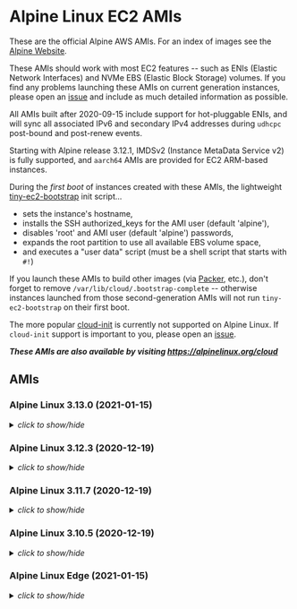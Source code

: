 # Alpine Linux EC2 AMIs

These are the official Alpine AWS AMIs. For an index of images see the
[Alpine Website](https://alpinelinux.org/cloud/).

These AMIs should work with most EC2 features -- such as ENIs (Elastic Network
Interfaces) and NVMe EBS (Elastic Block Storage) volumes.  If you find any
problems launching these AMIs on current generation instances, please open an
[issue](https://github.com/mcrute/alpine-ec2-ami/issues) and include as much
detailed information as possible.

All AMIs built after 2020-09-15 include support for hot-pluggable ENIs, and will
sync all associated IPv6 and secondary IPv4 addresses during `udhcpc` post-bound
and post-renew events.

Starting with Alpine release 3.12.1, IMDSv2 (Instance MetaData Service v2) is
fully supported, and `aarch64` AMIs are provided for EC2 ARM-based instances.

During the *first boot* of instances created with these AMIs, the lightweight
[tiny-ec2-bootstrap](https://github.com/mcrute/tiny-ec2-bootstrap) init
script...
- sets the instance's hostname,
- installs the SSH authorized_keys for the AMI user (default 'alpine'),
- disables 'root' and AMI user (default 'alpine') passwords,
- expands the root partition to use all available EBS volume space,
- and executes a "user data" script (must be a shell script that starts with `#!`)

If you launch these AMIs to build other images (via [Packer](https://packer.io),
etc.), don't forget to remove `/var/lib/cloud/.bootstrap-complete` -- otherwise
instances launched from those second-generation AMIs will not run
`tiny-ec2-bootstrap` on their first boot.

The more popular [cloud-init](https://cloudinit.readthedocs.io/en/latest/) is
currently not supported on Alpine Linux.  If `cloud-init` support is important
to you, please open an [issue](https://github.com/mcrute/alpine-ec2-ami/issues).

***These AMIs are also available by visiting https://alpinelinux.org/cloud***

## AMIs

### Alpine Linux 3.13.0 (2021-01-15)
<details><summary><i>click to show/hide</i></summary><p>

| Region | alpine-ami-3.13.0-aarch64-r0 | alpine-ami-3.13.0-x86_64-r0 |
| ------ | --- | --- |
| af-south-1 | [ami-054c33247885ebc3d](https://af-south-1.console.aws.amazon.com/ec2/home#Images:visibility=public-images;imageId=ami-054c33247885ebc3d) ([launch](https://af-south-1.console.aws.amazon.com/ec2/home#launchAmi=ami-054c33247885ebc3d)) | [ami-06b4b4820282bd4c4](https://af-south-1.console.aws.amazon.com/ec2/home#Images:visibility=public-images;imageId=ami-06b4b4820282bd4c4) ([launch](https://af-south-1.console.aws.amazon.com/ec2/home#launchAmi=ami-06b4b4820282bd4c4)) |
| ap-east-1 | [ami-0e7fa2711ac2592e1](https://ap-east-1.console.aws.amazon.com/ec2/home#Images:visibility=public-images;imageId=ami-0e7fa2711ac2592e1) ([launch](https://ap-east-1.console.aws.amazon.com/ec2/home#launchAmi=ami-0e7fa2711ac2592e1)) | [ami-0d7ec3bccd07853b0](https://ap-east-1.console.aws.amazon.com/ec2/home#Images:visibility=public-images;imageId=ami-0d7ec3bccd07853b0) ([launch](https://ap-east-1.console.aws.amazon.com/ec2/home#launchAmi=ami-0d7ec3bccd07853b0)) |
| ap-northeast-1 | [ami-0abe1014344984843](https://ap-northeast-1.console.aws.amazon.com/ec2/home#Images:visibility=public-images;imageId=ami-0abe1014344984843) ([launch](https://ap-northeast-1.console.aws.amazon.com/ec2/home#launchAmi=ami-0abe1014344984843)) | [ami-0297111f80ad01c83](https://ap-northeast-1.console.aws.amazon.com/ec2/home#Images:visibility=public-images;imageId=ami-0297111f80ad01c83) ([launch](https://ap-northeast-1.console.aws.amazon.com/ec2/home#launchAmi=ami-0297111f80ad01c83)) |
| ap-northeast-2 | [ami-0daa039d88c3ca039](https://ap-northeast-2.console.aws.amazon.com/ec2/home#Images:visibility=public-images;imageId=ami-0daa039d88c3ca039) ([launch](https://ap-northeast-2.console.aws.amazon.com/ec2/home#launchAmi=ami-0daa039d88c3ca039)) | [ami-01a933965dcf06052](https://ap-northeast-2.console.aws.amazon.com/ec2/home#Images:visibility=public-images;imageId=ami-01a933965dcf06052) ([launch](https://ap-northeast-2.console.aws.amazon.com/ec2/home#launchAmi=ami-01a933965dcf06052)) |
| ap-south-1 | [ami-0f24df3e1a946e396](https://ap-south-1.console.aws.amazon.com/ec2/home#Images:visibility=public-images;imageId=ami-0f24df3e1a946e396) ([launch](https://ap-south-1.console.aws.amazon.com/ec2/home#launchAmi=ami-0f24df3e1a946e396)) | [ami-00362eefac99bd28d](https://ap-south-1.console.aws.amazon.com/ec2/home#Images:visibility=public-images;imageId=ami-00362eefac99bd28d) ([launch](https://ap-south-1.console.aws.amazon.com/ec2/home#launchAmi=ami-00362eefac99bd28d)) |
| ap-southeast-1 | [ami-03ec7671226fce7ac](https://ap-southeast-1.console.aws.amazon.com/ec2/home#Images:visibility=public-images;imageId=ami-03ec7671226fce7ac) ([launch](https://ap-southeast-1.console.aws.amazon.com/ec2/home#launchAmi=ami-03ec7671226fce7ac)) | [ami-0c8ee63c1901c2eb0](https://ap-southeast-1.console.aws.amazon.com/ec2/home#Images:visibility=public-images;imageId=ami-0c8ee63c1901c2eb0) ([launch](https://ap-southeast-1.console.aws.amazon.com/ec2/home#launchAmi=ami-0c8ee63c1901c2eb0)) |
| ap-southeast-2 | [ami-0886c6e086b4865f3](https://ap-southeast-2.console.aws.amazon.com/ec2/home#Images:visibility=public-images;imageId=ami-0886c6e086b4865f3) ([launch](https://ap-southeast-2.console.aws.amazon.com/ec2/home#launchAmi=ami-0886c6e086b4865f3)) | [ami-08ed66c1878f09560](https://ap-southeast-2.console.aws.amazon.com/ec2/home#Images:visibility=public-images;imageId=ami-08ed66c1878f09560) ([launch](https://ap-southeast-2.console.aws.amazon.com/ec2/home#launchAmi=ami-08ed66c1878f09560)) |
| ca-central-1 | [ami-01a61cfe59f803189](https://ca-central-1.console.aws.amazon.com/ec2/home#Images:visibility=public-images;imageId=ami-01a61cfe59f803189) ([launch](https://ca-central-1.console.aws.amazon.com/ec2/home#launchAmi=ami-01a61cfe59f803189)) | [ami-08177f9696f9ad4a6](https://ca-central-1.console.aws.amazon.com/ec2/home#Images:visibility=public-images;imageId=ami-08177f9696f9ad4a6) ([launch](https://ca-central-1.console.aws.amazon.com/ec2/home#launchAmi=ami-08177f9696f9ad4a6)) |
| eu-central-1 | [ami-01c207f63c8675daf](https://eu-central-1.console.aws.amazon.com/ec2/home#Images:visibility=public-images;imageId=ami-01c207f63c8675daf) ([launch](https://eu-central-1.console.aws.amazon.com/ec2/home#launchAmi=ami-01c207f63c8675daf)) | [ami-03a8a49ba86477171](https://eu-central-1.console.aws.amazon.com/ec2/home#Images:visibility=public-images;imageId=ami-03a8a49ba86477171) ([launch](https://eu-central-1.console.aws.amazon.com/ec2/home#launchAmi=ami-03a8a49ba86477171)) |
| eu-north-1 | [ami-0bf4c55e1940c81f6](https://eu-north-1.console.aws.amazon.com/ec2/home#Images:visibility=public-images;imageId=ami-0bf4c55e1940c81f6) ([launch](https://eu-north-1.console.aws.amazon.com/ec2/home#launchAmi=ami-0bf4c55e1940c81f6)) | [ami-0a58b79ae3d5dc225](https://eu-north-1.console.aws.amazon.com/ec2/home#Images:visibility=public-images;imageId=ami-0a58b79ae3d5dc225) ([launch](https://eu-north-1.console.aws.amazon.com/ec2/home#launchAmi=ami-0a58b79ae3d5dc225)) |
| eu-south-1 | [ami-037c5a438633e5589](https://eu-south-1.console.aws.amazon.com/ec2/home#Images:visibility=public-images;imageId=ami-037c5a438633e5589) ([launch](https://eu-south-1.console.aws.amazon.com/ec2/home#launchAmi=ami-037c5a438633e5589)) | [ami-0957b53ee158d78f7](https://eu-south-1.console.aws.amazon.com/ec2/home#Images:visibility=public-images;imageId=ami-0957b53ee158d78f7) ([launch](https://eu-south-1.console.aws.amazon.com/ec2/home#launchAmi=ami-0957b53ee158d78f7)) |
| eu-west-1 | [ami-00346dd824f03912d](https://eu-west-1.console.aws.amazon.com/ec2/home#Images:visibility=public-images;imageId=ami-00346dd824f03912d) ([launch](https://eu-west-1.console.aws.amazon.com/ec2/home#launchAmi=ami-00346dd824f03912d)) | [ami-0fc784eae453cde56](https://eu-west-1.console.aws.amazon.com/ec2/home#Images:visibility=public-images;imageId=ami-0fc784eae453cde56) ([launch](https://eu-west-1.console.aws.amazon.com/ec2/home#launchAmi=ami-0fc784eae453cde56)) |
| eu-west-2 | [ami-030c2f6bf9bd32aaa](https://eu-west-2.console.aws.amazon.com/ec2/home#Images:visibility=public-images;imageId=ami-030c2f6bf9bd32aaa) ([launch](https://eu-west-2.console.aws.amazon.com/ec2/home#launchAmi=ami-030c2f6bf9bd32aaa)) | [ami-0f0f0da204290dc46](https://eu-west-2.console.aws.amazon.com/ec2/home#Images:visibility=public-images;imageId=ami-0f0f0da204290dc46) ([launch](https://eu-west-2.console.aws.amazon.com/ec2/home#launchAmi=ami-0f0f0da204290dc46)) |
| eu-west-3 | [ami-00e775ed7d5d97ab6](https://eu-west-3.console.aws.amazon.com/ec2/home#Images:visibility=public-images;imageId=ami-00e775ed7d5d97ab6) ([launch](https://eu-west-3.console.aws.amazon.com/ec2/home#launchAmi=ami-00e775ed7d5d97ab6)) | [ami-0cba38171c14bfcc2](https://eu-west-3.console.aws.amazon.com/ec2/home#Images:visibility=public-images;imageId=ami-0cba38171c14bfcc2) ([launch](https://eu-west-3.console.aws.amazon.com/ec2/home#launchAmi=ami-0cba38171c14bfcc2)) |
| me-south-1 | [ami-0118ef914ed3873ec](https://me-south-1.console.aws.amazon.com/ec2/home#Images:visibility=public-images;imageId=ami-0118ef914ed3873ec) ([launch](https://me-south-1.console.aws.amazon.com/ec2/home#launchAmi=ami-0118ef914ed3873ec)) | [ami-0fb7bc8a6dd850c6c](https://me-south-1.console.aws.amazon.com/ec2/home#Images:visibility=public-images;imageId=ami-0fb7bc8a6dd850c6c) ([launch](https://me-south-1.console.aws.amazon.com/ec2/home#launchAmi=ami-0fb7bc8a6dd850c6c)) |
| sa-east-1 | [ami-030aade343c7bffe6](https://sa-east-1.console.aws.amazon.com/ec2/home#Images:visibility=public-images;imageId=ami-030aade343c7bffe6) ([launch](https://sa-east-1.console.aws.amazon.com/ec2/home#launchAmi=ami-030aade343c7bffe6)) | [ami-09a48625b514fdcd9](https://sa-east-1.console.aws.amazon.com/ec2/home#Images:visibility=public-images;imageId=ami-09a48625b514fdcd9) ([launch](https://sa-east-1.console.aws.amazon.com/ec2/home#launchAmi=ami-09a48625b514fdcd9)) |
| us-east-1 | [ami-059c905481a02fe87](https://us-east-1.console.aws.amazon.com/ec2/home#Images:visibility=public-images;imageId=ami-059c905481a02fe87) ([launch](https://us-east-1.console.aws.amazon.com/ec2/home#launchAmi=ami-059c905481a02fe87)) | [ami-0f7b12c17a0b4bade](https://us-east-1.console.aws.amazon.com/ec2/home#Images:visibility=public-images;imageId=ami-0f7b12c17a0b4bade) ([launch](https://us-east-1.console.aws.amazon.com/ec2/home#launchAmi=ami-0f7b12c17a0b4bade)) |
| us-east-2 | [ami-05f1c6366468e331d](https://us-east-2.console.aws.amazon.com/ec2/home#Images:visibility=public-images;imageId=ami-05f1c6366468e331d) ([launch](https://us-east-2.console.aws.amazon.com/ec2/home#launchAmi=ami-05f1c6366468e331d)) | [ami-0a288d17effc94a76](https://us-east-2.console.aws.amazon.com/ec2/home#Images:visibility=public-images;imageId=ami-0a288d17effc94a76) ([launch](https://us-east-2.console.aws.amazon.com/ec2/home#launchAmi=ami-0a288d17effc94a76)) |
| us-west-1 | [ami-0fe276a497cab0aa9](https://us-west-1.console.aws.amazon.com/ec2/home#Images:visibility=public-images;imageId=ami-0fe276a497cab0aa9) ([launch](https://us-west-1.console.aws.amazon.com/ec2/home#launchAmi=ami-0fe276a497cab0aa9)) | [ami-01c6cef27f05be7a5](https://us-west-1.console.aws.amazon.com/ec2/home#Images:visibility=public-images;imageId=ami-01c6cef27f05be7a5) ([launch](https://us-west-1.console.aws.amazon.com/ec2/home#launchAmi=ami-01c6cef27f05be7a5)) |
| us-west-2 | [ami-0cbd458f29aa897b3](https://us-west-2.console.aws.amazon.com/ec2/home#Images:visibility=public-images;imageId=ami-0cbd458f29aa897b3) ([launch](https://us-west-2.console.aws.amazon.com/ec2/home#launchAmi=ami-0cbd458f29aa897b3)) | [ami-0d0055a3bfbf5a966](https://us-west-2.console.aws.amazon.com/ec2/home#Images:visibility=public-images;imageId=ami-0d0055a3bfbf5a966) ([launch](https://us-west-2.console.aws.amazon.com/ec2/home#launchAmi=ami-0d0055a3bfbf5a966)) |

</p></details>

### Alpine Linux 3.12.3 (2020-12-19)
<details><summary><i>click to show/hide</i></summary><p>

| Region | alpine-ami-3.12.3-aarch64-r0 | alpine-ami-3.12.3-x86_64-r0 |
| ------ | --- | --- |
| af-south-1 | [ami-025ddc2e2931d0bf2](https://af-south-1.console.aws.amazon.com/ec2/home#Images:visibility=public-images;imageId=ami-025ddc2e2931d0bf2) ([launch](https://af-south-1.console.aws.amazon.com/ec2/home#launchAmi=ami-025ddc2e2931d0bf2)) | [ami-06d5540221d65ca01](https://af-south-1.console.aws.amazon.com/ec2/home#Images:visibility=public-images;imageId=ami-06d5540221d65ca01) ([launch](https://af-south-1.console.aws.amazon.com/ec2/home#launchAmi=ami-06d5540221d65ca01)) |
| ap-east-1 | [ami-023ba7dde5800c5b5](https://ap-east-1.console.aws.amazon.com/ec2/home#Images:visibility=public-images;imageId=ami-023ba7dde5800c5b5) ([launch](https://ap-east-1.console.aws.amazon.com/ec2/home#launchAmi=ami-023ba7dde5800c5b5)) | [ami-02c576f223356bf34](https://ap-east-1.console.aws.amazon.com/ec2/home#Images:visibility=public-images;imageId=ami-02c576f223356bf34) ([launch](https://ap-east-1.console.aws.amazon.com/ec2/home#launchAmi=ami-02c576f223356bf34)) |
| ap-northeast-1 | [ami-010debbee0fe7fbcb](https://ap-northeast-1.console.aws.amazon.com/ec2/home#Images:visibility=public-images;imageId=ami-010debbee0fe7fbcb) ([launch](https://ap-northeast-1.console.aws.amazon.com/ec2/home#launchAmi=ami-010debbee0fe7fbcb)) | [ami-0250e4a691729357a](https://ap-northeast-1.console.aws.amazon.com/ec2/home#Images:visibility=public-images;imageId=ami-0250e4a691729357a) ([launch](https://ap-northeast-1.console.aws.amazon.com/ec2/home#launchAmi=ami-0250e4a691729357a)) |
| ap-northeast-2 | [ami-09702b3f22e8616c8](https://ap-northeast-2.console.aws.amazon.com/ec2/home#Images:visibility=public-images;imageId=ami-09702b3f22e8616c8) ([launch](https://ap-northeast-2.console.aws.amazon.com/ec2/home#launchAmi=ami-09702b3f22e8616c8)) | [ami-0cfb5eabfb58d5f72](https://ap-northeast-2.console.aws.amazon.com/ec2/home#Images:visibility=public-images;imageId=ami-0cfb5eabfb58d5f72) ([launch](https://ap-northeast-2.console.aws.amazon.com/ec2/home#launchAmi=ami-0cfb5eabfb58d5f72)) |
| ap-south-1 | [ami-00de8b114b35175e6](https://ap-south-1.console.aws.amazon.com/ec2/home#Images:visibility=public-images;imageId=ami-00de8b114b35175e6) ([launch](https://ap-south-1.console.aws.amazon.com/ec2/home#launchAmi=ami-00de8b114b35175e6)) | [ami-023fe0b4c4dc73f8c](https://ap-south-1.console.aws.amazon.com/ec2/home#Images:visibility=public-images;imageId=ami-023fe0b4c4dc73f8c) ([launch](https://ap-south-1.console.aws.amazon.com/ec2/home#launchAmi=ami-023fe0b4c4dc73f8c)) |
| ap-southeast-1 | [ami-0e3ff62bec8a2f949](https://ap-southeast-1.console.aws.amazon.com/ec2/home#Images:visibility=public-images;imageId=ami-0e3ff62bec8a2f949) ([launch](https://ap-southeast-1.console.aws.amazon.com/ec2/home#launchAmi=ami-0e3ff62bec8a2f949)) | [ami-0f06993534aec820f](https://ap-southeast-1.console.aws.amazon.com/ec2/home#Images:visibility=public-images;imageId=ami-0f06993534aec820f) ([launch](https://ap-southeast-1.console.aws.amazon.com/ec2/home#launchAmi=ami-0f06993534aec820f)) |
| ap-southeast-2 | [ami-077f7467876246e89](https://ap-southeast-2.console.aws.amazon.com/ec2/home#Images:visibility=public-images;imageId=ami-077f7467876246e89) ([launch](https://ap-southeast-2.console.aws.amazon.com/ec2/home#launchAmi=ami-077f7467876246e89)) | [ami-0f66203a3a619f732](https://ap-southeast-2.console.aws.amazon.com/ec2/home#Images:visibility=public-images;imageId=ami-0f66203a3a619f732) ([launch](https://ap-southeast-2.console.aws.amazon.com/ec2/home#launchAmi=ami-0f66203a3a619f732)) |
| ca-central-1 | [ami-0a1a8875a6a460565](https://ca-central-1.console.aws.amazon.com/ec2/home#Images:visibility=public-images;imageId=ami-0a1a8875a6a460565) ([launch](https://ca-central-1.console.aws.amazon.com/ec2/home#launchAmi=ami-0a1a8875a6a460565)) | [ami-0a5084eac39a18d31](https://ca-central-1.console.aws.amazon.com/ec2/home#Images:visibility=public-images;imageId=ami-0a5084eac39a18d31) ([launch](https://ca-central-1.console.aws.amazon.com/ec2/home#launchAmi=ami-0a5084eac39a18d31)) |
| eu-central-1 | [ami-00e9dcc013b89ec7b](https://eu-central-1.console.aws.amazon.com/ec2/home#Images:visibility=public-images;imageId=ami-00e9dcc013b89ec7b) ([launch](https://eu-central-1.console.aws.amazon.com/ec2/home#launchAmi=ami-00e9dcc013b89ec7b)) | [ami-06a298dc479cf2a73](https://eu-central-1.console.aws.amazon.com/ec2/home#Images:visibility=public-images;imageId=ami-06a298dc479cf2a73) ([launch](https://eu-central-1.console.aws.amazon.com/ec2/home#launchAmi=ami-06a298dc479cf2a73)) |
| eu-north-1 | [ami-0e3ad874b66b72f5b](https://eu-north-1.console.aws.amazon.com/ec2/home#Images:visibility=public-images;imageId=ami-0e3ad874b66b72f5b) ([launch](https://eu-north-1.console.aws.amazon.com/ec2/home#launchAmi=ami-0e3ad874b66b72f5b)) | [ami-051fcf0312ac02b05](https://eu-north-1.console.aws.amazon.com/ec2/home#Images:visibility=public-images;imageId=ami-051fcf0312ac02b05) ([launch](https://eu-north-1.console.aws.amazon.com/ec2/home#launchAmi=ami-051fcf0312ac02b05)) |
| eu-south-1 | [ami-084274896601da8f5](https://eu-south-1.console.aws.amazon.com/ec2/home#Images:visibility=public-images;imageId=ami-084274896601da8f5) ([launch](https://eu-south-1.console.aws.amazon.com/ec2/home#launchAmi=ami-084274896601da8f5)) | [ami-06b311d896c16a3a2](https://eu-south-1.console.aws.amazon.com/ec2/home#Images:visibility=public-images;imageId=ami-06b311d896c16a3a2) ([launch](https://eu-south-1.console.aws.amazon.com/ec2/home#launchAmi=ami-06b311d896c16a3a2)) |
| eu-west-1 | [ami-055f823d50dc901c0](https://eu-west-1.console.aws.amazon.com/ec2/home#Images:visibility=public-images;imageId=ami-055f823d50dc901c0) ([launch](https://eu-west-1.console.aws.amazon.com/ec2/home#launchAmi=ami-055f823d50dc901c0)) | [ami-0846229ad28aefe20](https://eu-west-1.console.aws.amazon.com/ec2/home#Images:visibility=public-images;imageId=ami-0846229ad28aefe20) ([launch](https://eu-west-1.console.aws.amazon.com/ec2/home#launchAmi=ami-0846229ad28aefe20)) |
| eu-west-2 | [ami-08b76009eb990b44a](https://eu-west-2.console.aws.amazon.com/ec2/home#Images:visibility=public-images;imageId=ami-08b76009eb990b44a) ([launch](https://eu-west-2.console.aws.amazon.com/ec2/home#launchAmi=ami-08b76009eb990b44a)) | [ami-01282190055d34e3e](https://eu-west-2.console.aws.amazon.com/ec2/home#Images:visibility=public-images;imageId=ami-01282190055d34e3e) ([launch](https://eu-west-2.console.aws.amazon.com/ec2/home#launchAmi=ami-01282190055d34e3e)) |
| eu-west-3 | [ami-0d3cfa58b050f7090](https://eu-west-3.console.aws.amazon.com/ec2/home#Images:visibility=public-images;imageId=ami-0d3cfa58b050f7090) ([launch](https://eu-west-3.console.aws.amazon.com/ec2/home#launchAmi=ami-0d3cfa58b050f7090)) | [ami-0fa68ac5365833d75](https://eu-west-3.console.aws.amazon.com/ec2/home#Images:visibility=public-images;imageId=ami-0fa68ac5365833d75) ([launch](https://eu-west-3.console.aws.amazon.com/ec2/home#launchAmi=ami-0fa68ac5365833d75)) |
| me-south-1 | [ami-05a9eaed7e7f67c95](https://me-south-1.console.aws.amazon.com/ec2/home#Images:visibility=public-images;imageId=ami-05a9eaed7e7f67c95) ([launch](https://me-south-1.console.aws.amazon.com/ec2/home#launchAmi=ami-05a9eaed7e7f67c95)) | [ami-0bee0f3b523892c11](https://me-south-1.console.aws.amazon.com/ec2/home#Images:visibility=public-images;imageId=ami-0bee0f3b523892c11) ([launch](https://me-south-1.console.aws.amazon.com/ec2/home#launchAmi=ami-0bee0f3b523892c11)) |
| sa-east-1 | [ami-00890e1d93b0d2750](https://sa-east-1.console.aws.amazon.com/ec2/home#Images:visibility=public-images;imageId=ami-00890e1d93b0d2750) ([launch](https://sa-east-1.console.aws.amazon.com/ec2/home#launchAmi=ami-00890e1d93b0d2750)) | [ami-0af3d5295dfa78f9a](https://sa-east-1.console.aws.amazon.com/ec2/home#Images:visibility=public-images;imageId=ami-0af3d5295dfa78f9a) ([launch](https://sa-east-1.console.aws.amazon.com/ec2/home#launchAmi=ami-0af3d5295dfa78f9a)) |
| us-east-1 | [ami-044f158b810baa6d4](https://us-east-1.console.aws.amazon.com/ec2/home#Images:visibility=public-images;imageId=ami-044f158b810baa6d4) ([launch](https://us-east-1.console.aws.amazon.com/ec2/home#launchAmi=ami-044f158b810baa6d4)) | [ami-098a996634a88542f](https://us-east-1.console.aws.amazon.com/ec2/home#Images:visibility=public-images;imageId=ami-098a996634a88542f) ([launch](https://us-east-1.console.aws.amazon.com/ec2/home#launchAmi=ami-098a996634a88542f)) |
| us-east-2 | [ami-0973e3c7bc90a4801](https://us-east-2.console.aws.amazon.com/ec2/home#Images:visibility=public-images;imageId=ami-0973e3c7bc90a4801) ([launch](https://us-east-2.console.aws.amazon.com/ec2/home#launchAmi=ami-0973e3c7bc90a4801)) | [ami-07012d290ef9c028e](https://us-east-2.console.aws.amazon.com/ec2/home#Images:visibility=public-images;imageId=ami-07012d290ef9c028e) ([launch](https://us-east-2.console.aws.amazon.com/ec2/home#launchAmi=ami-07012d290ef9c028e)) |
| us-west-1 | [ami-01834462564dfb367](https://us-west-1.console.aws.amazon.com/ec2/home#Images:visibility=public-images;imageId=ami-01834462564dfb367) ([launch](https://us-west-1.console.aws.amazon.com/ec2/home#launchAmi=ami-01834462564dfb367)) | [ami-0570d3bcb39152bb8](https://us-west-1.console.aws.amazon.com/ec2/home#Images:visibility=public-images;imageId=ami-0570d3bcb39152bb8) ([launch](https://us-west-1.console.aws.amazon.com/ec2/home#launchAmi=ami-0570d3bcb39152bb8)) |
| us-west-2 | [ami-0bedcc0226437e2e0](https://us-west-2.console.aws.amazon.com/ec2/home#Images:visibility=public-images;imageId=ami-0bedcc0226437e2e0) ([launch](https://us-west-2.console.aws.amazon.com/ec2/home#launchAmi=ami-0bedcc0226437e2e0)) | [ami-009f13dc01dec6a56](https://us-west-2.console.aws.amazon.com/ec2/home#Images:visibility=public-images;imageId=ami-009f13dc01dec6a56) ([launch](https://us-west-2.console.aws.amazon.com/ec2/home#launchAmi=ami-009f13dc01dec6a56)) |

</p></details>

### Alpine Linux 3.11.7 (2020-12-19)
<details><summary><i>click to show/hide</i></summary><p>

| Region | alpine-ami-3.11.7-x86_64-r0 |
| ------ | --- |
| af-south-1 | [ami-05cf48a10f6002168](https://af-south-1.console.aws.amazon.com/ec2/home#Images:visibility=public-images;imageId=ami-05cf48a10f6002168) ([launch](https://af-south-1.console.aws.amazon.com/ec2/home#launchAmi=ami-05cf48a10f6002168)) |
| ap-east-1 | [ami-096def05737bb9fa5](https://ap-east-1.console.aws.amazon.com/ec2/home#Images:visibility=public-images;imageId=ami-096def05737bb9fa5) ([launch](https://ap-east-1.console.aws.amazon.com/ec2/home#launchAmi=ami-096def05737bb9fa5)) |
| ap-northeast-1 | [ami-0dc80e3c7e0aedb4e](https://ap-northeast-1.console.aws.amazon.com/ec2/home#Images:visibility=public-images;imageId=ami-0dc80e3c7e0aedb4e) ([launch](https://ap-northeast-1.console.aws.amazon.com/ec2/home#launchAmi=ami-0dc80e3c7e0aedb4e)) |
| ap-northeast-2 | [ami-09346dc8fc008c9f3](https://ap-northeast-2.console.aws.amazon.com/ec2/home#Images:visibility=public-images;imageId=ami-09346dc8fc008c9f3) ([launch](https://ap-northeast-2.console.aws.amazon.com/ec2/home#launchAmi=ami-09346dc8fc008c9f3)) |
| ap-south-1 | [ami-050c579c7459a48c2](https://ap-south-1.console.aws.amazon.com/ec2/home#Images:visibility=public-images;imageId=ami-050c579c7459a48c2) ([launch](https://ap-south-1.console.aws.amazon.com/ec2/home#launchAmi=ami-050c579c7459a48c2)) |
| ap-southeast-1 | [ami-02d1e1bf59cca56f6](https://ap-southeast-1.console.aws.amazon.com/ec2/home#Images:visibility=public-images;imageId=ami-02d1e1bf59cca56f6) ([launch](https://ap-southeast-1.console.aws.amazon.com/ec2/home#launchAmi=ami-02d1e1bf59cca56f6)) |
| ap-southeast-2 | [ami-055e9bb961d28d69d](https://ap-southeast-2.console.aws.amazon.com/ec2/home#Images:visibility=public-images;imageId=ami-055e9bb961d28d69d) ([launch](https://ap-southeast-2.console.aws.amazon.com/ec2/home#launchAmi=ami-055e9bb961d28d69d)) |
| ca-central-1 | [ami-0af7eccbeacce0f05](https://ca-central-1.console.aws.amazon.com/ec2/home#Images:visibility=public-images;imageId=ami-0af7eccbeacce0f05) ([launch](https://ca-central-1.console.aws.amazon.com/ec2/home#launchAmi=ami-0af7eccbeacce0f05)) |
| eu-central-1 | [ami-05794ddba50a9a744](https://eu-central-1.console.aws.amazon.com/ec2/home#Images:visibility=public-images;imageId=ami-05794ddba50a9a744) ([launch](https://eu-central-1.console.aws.amazon.com/ec2/home#launchAmi=ami-05794ddba50a9a744)) |
| eu-north-1 | [ami-05b0683850b38c6d5](https://eu-north-1.console.aws.amazon.com/ec2/home#Images:visibility=public-images;imageId=ami-05b0683850b38c6d5) ([launch](https://eu-north-1.console.aws.amazon.com/ec2/home#launchAmi=ami-05b0683850b38c6d5)) |
| eu-south-1 | [ami-0642f11c989872666](https://eu-south-1.console.aws.amazon.com/ec2/home#Images:visibility=public-images;imageId=ami-0642f11c989872666) ([launch](https://eu-south-1.console.aws.amazon.com/ec2/home#launchAmi=ami-0642f11c989872666)) |
| eu-west-1 | [ami-0956524d21583a27a](https://eu-west-1.console.aws.amazon.com/ec2/home#Images:visibility=public-images;imageId=ami-0956524d21583a27a) ([launch](https://eu-west-1.console.aws.amazon.com/ec2/home#launchAmi=ami-0956524d21583a27a)) |
| eu-west-2 | [ami-07e738b263969a042](https://eu-west-2.console.aws.amazon.com/ec2/home#Images:visibility=public-images;imageId=ami-07e738b263969a042) ([launch](https://eu-west-2.console.aws.amazon.com/ec2/home#launchAmi=ami-07e738b263969a042)) |
| eu-west-3 | [ami-07e0f0262ff7b7da9](https://eu-west-3.console.aws.amazon.com/ec2/home#Images:visibility=public-images;imageId=ami-07e0f0262ff7b7da9) ([launch](https://eu-west-3.console.aws.amazon.com/ec2/home#launchAmi=ami-07e0f0262ff7b7da9)) |
| me-south-1 | [ami-0d033bc51aa9fc3c6](https://me-south-1.console.aws.amazon.com/ec2/home#Images:visibility=public-images;imageId=ami-0d033bc51aa9fc3c6) ([launch](https://me-south-1.console.aws.amazon.com/ec2/home#launchAmi=ami-0d033bc51aa9fc3c6)) |
| sa-east-1 | [ami-07ec4797792079c72](https://sa-east-1.console.aws.amazon.com/ec2/home#Images:visibility=public-images;imageId=ami-07ec4797792079c72) ([launch](https://sa-east-1.console.aws.amazon.com/ec2/home#launchAmi=ami-07ec4797792079c72)) |
| us-east-1 | [ami-0f5a58345290f20fe](https://us-east-1.console.aws.amazon.com/ec2/home#Images:visibility=public-images;imageId=ami-0f5a58345290f20fe) ([launch](https://us-east-1.console.aws.amazon.com/ec2/home#launchAmi=ami-0f5a58345290f20fe)) |
| us-east-2 | [ami-089db2524f896109e](https://us-east-2.console.aws.amazon.com/ec2/home#Images:visibility=public-images;imageId=ami-089db2524f896109e) ([launch](https://us-east-2.console.aws.amazon.com/ec2/home#launchAmi=ami-089db2524f896109e)) |
| us-west-1 | [ami-0a0564916b7d4a510](https://us-west-1.console.aws.amazon.com/ec2/home#Images:visibility=public-images;imageId=ami-0a0564916b7d4a510) ([launch](https://us-west-1.console.aws.amazon.com/ec2/home#launchAmi=ami-0a0564916b7d4a510)) |
| us-west-2 | [ami-0b9f7e5619a03a0ea](https://us-west-2.console.aws.amazon.com/ec2/home#Images:visibility=public-images;imageId=ami-0b9f7e5619a03a0ea) ([launch](https://us-west-2.console.aws.amazon.com/ec2/home#launchAmi=ami-0b9f7e5619a03a0ea)) |

</p></details>

### Alpine Linux 3.10.5 (2020-12-19)
<details><summary><i>click to show/hide</i></summary><p>

| Region | alpine-ami-3.10.5-x86_64-r1 |
| ------ | --- |
| af-south-1 | [ami-0f04d696b9bb2a043](https://af-south-1.console.aws.amazon.com/ec2/home#Images:visibility=public-images;imageId=ami-0f04d696b9bb2a043) ([launch](https://af-south-1.console.aws.amazon.com/ec2/home#launchAmi=ami-0f04d696b9bb2a043)) |
| ap-east-1 | [ami-0392cbf555ce3a146](https://ap-east-1.console.aws.amazon.com/ec2/home#Images:visibility=public-images;imageId=ami-0392cbf555ce3a146) ([launch](https://ap-east-1.console.aws.amazon.com/ec2/home#launchAmi=ami-0392cbf555ce3a146)) |
| ap-northeast-1 | [ami-095d84c90b5d8aeee](https://ap-northeast-1.console.aws.amazon.com/ec2/home#Images:visibility=public-images;imageId=ami-095d84c90b5d8aeee) ([launch](https://ap-northeast-1.console.aws.amazon.com/ec2/home#launchAmi=ami-095d84c90b5d8aeee)) |
| ap-northeast-2 | [ami-0f6d55079fee59400](https://ap-northeast-2.console.aws.amazon.com/ec2/home#Images:visibility=public-images;imageId=ami-0f6d55079fee59400) ([launch](https://ap-northeast-2.console.aws.amazon.com/ec2/home#launchAmi=ami-0f6d55079fee59400)) |
| ap-south-1 | [ami-07e6e99350bef94dd](https://ap-south-1.console.aws.amazon.com/ec2/home#Images:visibility=public-images;imageId=ami-07e6e99350bef94dd) ([launch](https://ap-south-1.console.aws.amazon.com/ec2/home#launchAmi=ami-07e6e99350bef94dd)) |
| ap-southeast-1 | [ami-0f784485a4589cf66](https://ap-southeast-1.console.aws.amazon.com/ec2/home#Images:visibility=public-images;imageId=ami-0f784485a4589cf66) ([launch](https://ap-southeast-1.console.aws.amazon.com/ec2/home#launchAmi=ami-0f784485a4589cf66)) |
| ap-southeast-2 | [ami-0886f3fffb96b61ba](https://ap-southeast-2.console.aws.amazon.com/ec2/home#Images:visibility=public-images;imageId=ami-0886f3fffb96b61ba) ([launch](https://ap-southeast-2.console.aws.amazon.com/ec2/home#launchAmi=ami-0886f3fffb96b61ba)) |
| ca-central-1 | [ami-078f16db0a269ea93](https://ca-central-1.console.aws.amazon.com/ec2/home#Images:visibility=public-images;imageId=ami-078f16db0a269ea93) ([launch](https://ca-central-1.console.aws.amazon.com/ec2/home#launchAmi=ami-078f16db0a269ea93)) |
| eu-central-1 | [ami-0380ce28ef629d90d](https://eu-central-1.console.aws.amazon.com/ec2/home#Images:visibility=public-images;imageId=ami-0380ce28ef629d90d) ([launch](https://eu-central-1.console.aws.amazon.com/ec2/home#launchAmi=ami-0380ce28ef629d90d)) |
| eu-north-1 | [ami-00b16b9ae0a30f956](https://eu-north-1.console.aws.amazon.com/ec2/home#Images:visibility=public-images;imageId=ami-00b16b9ae0a30f956) ([launch](https://eu-north-1.console.aws.amazon.com/ec2/home#launchAmi=ami-00b16b9ae0a30f956)) |
| eu-south-1 | [ami-0d6b6ed478eac773c](https://eu-south-1.console.aws.amazon.com/ec2/home#Images:visibility=public-images;imageId=ami-0d6b6ed478eac773c) ([launch](https://eu-south-1.console.aws.amazon.com/ec2/home#launchAmi=ami-0d6b6ed478eac773c)) |
| eu-west-1 | [ami-04b775d6fe1735210](https://eu-west-1.console.aws.amazon.com/ec2/home#Images:visibility=public-images;imageId=ami-04b775d6fe1735210) ([launch](https://eu-west-1.console.aws.amazon.com/ec2/home#launchAmi=ami-04b775d6fe1735210)) |
| eu-west-2 | [ami-014e97d83f67eaa97](https://eu-west-2.console.aws.amazon.com/ec2/home#Images:visibility=public-images;imageId=ami-014e97d83f67eaa97) ([launch](https://eu-west-2.console.aws.amazon.com/ec2/home#launchAmi=ami-014e97d83f67eaa97)) |
| eu-west-3 | [ami-0288c23df586bd137](https://eu-west-3.console.aws.amazon.com/ec2/home#Images:visibility=public-images;imageId=ami-0288c23df586bd137) ([launch](https://eu-west-3.console.aws.amazon.com/ec2/home#launchAmi=ami-0288c23df586bd137)) |
| me-south-1 | [ami-0f2301c3be4340833](https://me-south-1.console.aws.amazon.com/ec2/home#Images:visibility=public-images;imageId=ami-0f2301c3be4340833) ([launch](https://me-south-1.console.aws.amazon.com/ec2/home#launchAmi=ami-0f2301c3be4340833)) |
| sa-east-1 | [ami-0a431dbfae17074be](https://sa-east-1.console.aws.amazon.com/ec2/home#Images:visibility=public-images;imageId=ami-0a431dbfae17074be) ([launch](https://sa-east-1.console.aws.amazon.com/ec2/home#launchAmi=ami-0a431dbfae17074be)) |
| us-east-1 | [ami-0ad73f561b0d903fa](https://us-east-1.console.aws.amazon.com/ec2/home#Images:visibility=public-images;imageId=ami-0ad73f561b0d903fa) ([launch](https://us-east-1.console.aws.amazon.com/ec2/home#launchAmi=ami-0ad73f561b0d903fa)) |
| us-east-2 | [ami-0c15ef6ad3bdb364d](https://us-east-2.console.aws.amazon.com/ec2/home#Images:visibility=public-images;imageId=ami-0c15ef6ad3bdb364d) ([launch](https://us-east-2.console.aws.amazon.com/ec2/home#launchAmi=ami-0c15ef6ad3bdb364d)) |
| us-west-1 | [ami-0f06f7abd4a2481fc](https://us-west-1.console.aws.amazon.com/ec2/home#Images:visibility=public-images;imageId=ami-0f06f7abd4a2481fc) ([launch](https://us-west-1.console.aws.amazon.com/ec2/home#launchAmi=ami-0f06f7abd4a2481fc)) |
| us-west-2 | [ami-0605acecb09204ae6](https://us-west-2.console.aws.amazon.com/ec2/home#Images:visibility=public-images;imageId=ami-0605acecb09204ae6) ([launch](https://us-west-2.console.aws.amazon.com/ec2/home#launchAmi=ami-0605acecb09204ae6)) |

</p></details>

### Alpine Linux Edge (2021-01-15)
<details><summary><i>click to show/hide</i></summary><p>

| Region | alpine-ami-edge-aarch64-20210115045210 | alpine-ami-edge-x86_64-20210115045210 |
| ------ | --- | --- |
| af-south-1 | [ami-0f8fb312016a1a357](https://af-south-1.console.aws.amazon.com/ec2/home#Images:visibility=public-images;imageId=ami-0f8fb312016a1a357) ([launch](https://af-south-1.console.aws.amazon.com/ec2/home#launchAmi=ami-0f8fb312016a1a357)) | [ami-088e84ce1b1f411be](https://af-south-1.console.aws.amazon.com/ec2/home#Images:visibility=public-images;imageId=ami-088e84ce1b1f411be) ([launch](https://af-south-1.console.aws.amazon.com/ec2/home#launchAmi=ami-088e84ce1b1f411be)) |
| ap-east-1 | [ami-03ec11f3e7e2bf55f](https://ap-east-1.console.aws.amazon.com/ec2/home#Images:visibility=public-images;imageId=ami-03ec11f3e7e2bf55f) ([launch](https://ap-east-1.console.aws.amazon.com/ec2/home#launchAmi=ami-03ec11f3e7e2bf55f)) | [ami-0aa6df701213dd27d](https://ap-east-1.console.aws.amazon.com/ec2/home#Images:visibility=public-images;imageId=ami-0aa6df701213dd27d) ([launch](https://ap-east-1.console.aws.amazon.com/ec2/home#launchAmi=ami-0aa6df701213dd27d)) |
| ap-northeast-1 | [ami-0447adc048c4c3e14](https://ap-northeast-1.console.aws.amazon.com/ec2/home#Images:visibility=public-images;imageId=ami-0447adc048c4c3e14) ([launch](https://ap-northeast-1.console.aws.amazon.com/ec2/home#launchAmi=ami-0447adc048c4c3e14)) | [ami-0b279dbdd926b42b5](https://ap-northeast-1.console.aws.amazon.com/ec2/home#Images:visibility=public-images;imageId=ami-0b279dbdd926b42b5) ([launch](https://ap-northeast-1.console.aws.amazon.com/ec2/home#launchAmi=ami-0b279dbdd926b42b5)) |
| ap-northeast-2 | [ami-0611bb744aad58842](https://ap-northeast-2.console.aws.amazon.com/ec2/home#Images:visibility=public-images;imageId=ami-0611bb744aad58842) ([launch](https://ap-northeast-2.console.aws.amazon.com/ec2/home#launchAmi=ami-0611bb744aad58842)) | [ami-02dec744f61097ee9](https://ap-northeast-2.console.aws.amazon.com/ec2/home#Images:visibility=public-images;imageId=ami-02dec744f61097ee9) ([launch](https://ap-northeast-2.console.aws.amazon.com/ec2/home#launchAmi=ami-02dec744f61097ee9)) |
| ap-south-1 | [ami-06674e2639583de71](https://ap-south-1.console.aws.amazon.com/ec2/home#Images:visibility=public-images;imageId=ami-06674e2639583de71) ([launch](https://ap-south-1.console.aws.amazon.com/ec2/home#launchAmi=ami-06674e2639583de71)) | [ami-0497a4347255254b0](https://ap-south-1.console.aws.amazon.com/ec2/home#Images:visibility=public-images;imageId=ami-0497a4347255254b0) ([launch](https://ap-south-1.console.aws.amazon.com/ec2/home#launchAmi=ami-0497a4347255254b0)) |
| ap-southeast-1 | [ami-0c56255f7ce3c0d1a](https://ap-southeast-1.console.aws.amazon.com/ec2/home#Images:visibility=public-images;imageId=ami-0c56255f7ce3c0d1a) ([launch](https://ap-southeast-1.console.aws.amazon.com/ec2/home#launchAmi=ami-0c56255f7ce3c0d1a)) | [ami-0fa75324c26109981](https://ap-southeast-1.console.aws.amazon.com/ec2/home#Images:visibility=public-images;imageId=ami-0fa75324c26109981) ([launch](https://ap-southeast-1.console.aws.amazon.com/ec2/home#launchAmi=ami-0fa75324c26109981)) |
| ap-southeast-2 | [ami-02185fb296e9a225e](https://ap-southeast-2.console.aws.amazon.com/ec2/home#Images:visibility=public-images;imageId=ami-02185fb296e9a225e) ([launch](https://ap-southeast-2.console.aws.amazon.com/ec2/home#launchAmi=ami-02185fb296e9a225e)) | [ami-05e33de43c5e5cebd](https://ap-southeast-2.console.aws.amazon.com/ec2/home#Images:visibility=public-images;imageId=ami-05e33de43c5e5cebd) ([launch](https://ap-southeast-2.console.aws.amazon.com/ec2/home#launchAmi=ami-05e33de43c5e5cebd)) |
| ca-central-1 | [ami-045744471a57317f8](https://ca-central-1.console.aws.amazon.com/ec2/home#Images:visibility=public-images;imageId=ami-045744471a57317f8) ([launch](https://ca-central-1.console.aws.amazon.com/ec2/home#launchAmi=ami-045744471a57317f8)) | [ami-0d97a3177809ea765](https://ca-central-1.console.aws.amazon.com/ec2/home#Images:visibility=public-images;imageId=ami-0d97a3177809ea765) ([launch](https://ca-central-1.console.aws.amazon.com/ec2/home#launchAmi=ami-0d97a3177809ea765)) |
| eu-central-1 | [ami-052b6d764d2d332ee](https://eu-central-1.console.aws.amazon.com/ec2/home#Images:visibility=public-images;imageId=ami-052b6d764d2d332ee) ([launch](https://eu-central-1.console.aws.amazon.com/ec2/home#launchAmi=ami-052b6d764d2d332ee)) | [ami-0b5920487b9821f76](https://eu-central-1.console.aws.amazon.com/ec2/home#Images:visibility=public-images;imageId=ami-0b5920487b9821f76) ([launch](https://eu-central-1.console.aws.amazon.com/ec2/home#launchAmi=ami-0b5920487b9821f76)) |
| eu-north-1 | [ami-092a831a6f4620ccf](https://eu-north-1.console.aws.amazon.com/ec2/home#Images:visibility=public-images;imageId=ami-092a831a6f4620ccf) ([launch](https://eu-north-1.console.aws.amazon.com/ec2/home#launchAmi=ami-092a831a6f4620ccf)) | [ami-035e585736b7de816](https://eu-north-1.console.aws.amazon.com/ec2/home#Images:visibility=public-images;imageId=ami-035e585736b7de816) ([launch](https://eu-north-1.console.aws.amazon.com/ec2/home#launchAmi=ami-035e585736b7de816)) |
| eu-south-1 | [ami-0eb47307947090baa](https://eu-south-1.console.aws.amazon.com/ec2/home#Images:visibility=public-images;imageId=ami-0eb47307947090baa) ([launch](https://eu-south-1.console.aws.amazon.com/ec2/home#launchAmi=ami-0eb47307947090baa)) | [ami-0a2bcd6981f75dc6e](https://eu-south-1.console.aws.amazon.com/ec2/home#Images:visibility=public-images;imageId=ami-0a2bcd6981f75dc6e) ([launch](https://eu-south-1.console.aws.amazon.com/ec2/home#launchAmi=ami-0a2bcd6981f75dc6e)) |
| eu-west-1 | [ami-0693b5d091c075179](https://eu-west-1.console.aws.amazon.com/ec2/home#Images:visibility=public-images;imageId=ami-0693b5d091c075179) ([launch](https://eu-west-1.console.aws.amazon.com/ec2/home#launchAmi=ami-0693b5d091c075179)) | [ami-0ff868d68ffce1c18](https://eu-west-1.console.aws.amazon.com/ec2/home#Images:visibility=public-images;imageId=ami-0ff868d68ffce1c18) ([launch](https://eu-west-1.console.aws.amazon.com/ec2/home#launchAmi=ami-0ff868d68ffce1c18)) |
| eu-west-2 | [ami-0e8f54b786204d875](https://eu-west-2.console.aws.amazon.com/ec2/home#Images:visibility=public-images;imageId=ami-0e8f54b786204d875) ([launch](https://eu-west-2.console.aws.amazon.com/ec2/home#launchAmi=ami-0e8f54b786204d875)) | [ami-0bb797cec5432486e](https://eu-west-2.console.aws.amazon.com/ec2/home#Images:visibility=public-images;imageId=ami-0bb797cec5432486e) ([launch](https://eu-west-2.console.aws.amazon.com/ec2/home#launchAmi=ami-0bb797cec5432486e)) |
| eu-west-3 | [ami-0c1ce7d53e27f3b38](https://eu-west-3.console.aws.amazon.com/ec2/home#Images:visibility=public-images;imageId=ami-0c1ce7d53e27f3b38) ([launch](https://eu-west-3.console.aws.amazon.com/ec2/home#launchAmi=ami-0c1ce7d53e27f3b38)) | [ami-056ec883bb7b55fa6](https://eu-west-3.console.aws.amazon.com/ec2/home#Images:visibility=public-images;imageId=ami-056ec883bb7b55fa6) ([launch](https://eu-west-3.console.aws.amazon.com/ec2/home#launchAmi=ami-056ec883bb7b55fa6)) |
| me-south-1 | [ami-0f85def6c07158768](https://me-south-1.console.aws.amazon.com/ec2/home#Images:visibility=public-images;imageId=ami-0f85def6c07158768) ([launch](https://me-south-1.console.aws.amazon.com/ec2/home#launchAmi=ami-0f85def6c07158768)) | [ami-09196a0c25b2b5745](https://me-south-1.console.aws.amazon.com/ec2/home#Images:visibility=public-images;imageId=ami-09196a0c25b2b5745) ([launch](https://me-south-1.console.aws.amazon.com/ec2/home#launchAmi=ami-09196a0c25b2b5745)) |
| sa-east-1 | [ami-000c9c8abdea00a15](https://sa-east-1.console.aws.amazon.com/ec2/home#Images:visibility=public-images;imageId=ami-000c9c8abdea00a15) ([launch](https://sa-east-1.console.aws.amazon.com/ec2/home#launchAmi=ami-000c9c8abdea00a15)) | [ami-0a010a494fd6b4198](https://sa-east-1.console.aws.amazon.com/ec2/home#Images:visibility=public-images;imageId=ami-0a010a494fd6b4198) ([launch](https://sa-east-1.console.aws.amazon.com/ec2/home#launchAmi=ami-0a010a494fd6b4198)) |
| us-east-1 | [ami-0fa8aafbaab073172](https://us-east-1.console.aws.amazon.com/ec2/home#Images:visibility=public-images;imageId=ami-0fa8aafbaab073172) ([launch](https://us-east-1.console.aws.amazon.com/ec2/home#launchAmi=ami-0fa8aafbaab073172)) | [ami-0f6d30ffd4b5446ff](https://us-east-1.console.aws.amazon.com/ec2/home#Images:visibility=public-images;imageId=ami-0f6d30ffd4b5446ff) ([launch](https://us-east-1.console.aws.amazon.com/ec2/home#launchAmi=ami-0f6d30ffd4b5446ff)) |
| us-east-2 | [ami-0bb800d8bde3fbfd3](https://us-east-2.console.aws.amazon.com/ec2/home#Images:visibility=public-images;imageId=ami-0bb800d8bde3fbfd3) ([launch](https://us-east-2.console.aws.amazon.com/ec2/home#launchAmi=ami-0bb800d8bde3fbfd3)) | [ami-076cd7138c628dab2](https://us-east-2.console.aws.amazon.com/ec2/home#Images:visibility=public-images;imageId=ami-076cd7138c628dab2) ([launch](https://us-east-2.console.aws.amazon.com/ec2/home#launchAmi=ami-076cd7138c628dab2)) |
| us-west-1 | [ami-0951a311c73074592](https://us-west-1.console.aws.amazon.com/ec2/home#Images:visibility=public-images;imageId=ami-0951a311c73074592) ([launch](https://us-west-1.console.aws.amazon.com/ec2/home#launchAmi=ami-0951a311c73074592)) | [ami-072a48e68753aedb0](https://us-west-1.console.aws.amazon.com/ec2/home#Images:visibility=public-images;imageId=ami-072a48e68753aedb0) ([launch](https://us-west-1.console.aws.amazon.com/ec2/home#launchAmi=ami-072a48e68753aedb0)) |
| us-west-2 | [ami-0d0947ece674f16d0](https://us-west-2.console.aws.amazon.com/ec2/home#Images:visibility=public-images;imageId=ami-0d0947ece674f16d0) ([launch](https://us-west-2.console.aws.amazon.com/ec2/home#launchAmi=ami-0d0947ece674f16d0)) | [ami-0d96c10dc78128cb5](https://us-west-2.console.aws.amazon.com/ec2/home#Images:visibility=public-images;imageId=ami-0d96c10dc78128cb5) ([launch](https://us-west-2.console.aws.amazon.com/ec2/home#launchAmi=ami-0d96c10dc78128cb5)) |

</p></details>
